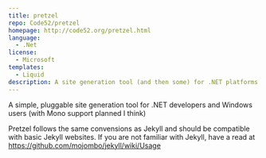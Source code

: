 ```yaml
---
title: pretzel
repo: Code52/pretzel
homepage: http://code52.org/pretzel.html
language:
  - .Net
license:
  - Microsoft
templates:
  - Liquid
description: A site generation tool (and then some) for .NET platforms.
---
```


A simple, pluggable site generation tool for .NET developers and Windows users (with Mono support planned I think)

Pretzel follows the same convensions as Jekyll and should be compatible with basic Jekyll websites. If you are not familiar with Jekyll, have a read at https://github.com/mojombo/jekyll/wiki/Usage
